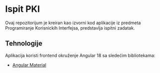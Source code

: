 # Ispit PKI

Ovaj repozitorijum je kreiran kao izvorni kod aplikacije iz predmeta Programiranje Korisnickih Interfejsa, predstavlja ispitni zadatak.

## Tehnologije

Aplikacija koristi frontend okruženje Angular 18 sa sledećim bibliotekama:

- [Angular Material](#)
